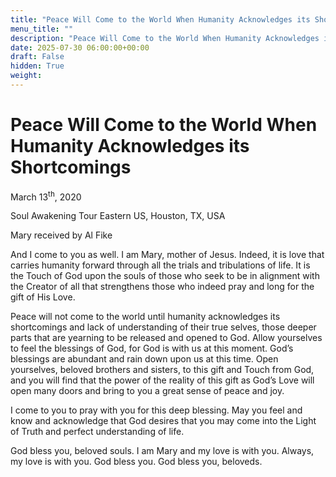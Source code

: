 ```yaml
---
title: "Peace Will Come to the World When Humanity Acknowledges its Shortcomings"
menu_title: ""
description: "Peace Will Come to the World When Humanity Acknowledges its Shortcomings"
date: 2025-07-30 06:00:00+00:00
draft: False
hidden: True
weight:
---
```

# Peace Will Come to the World When Humanity Acknowledges its Shortcomings

March 13<sup>th</sup>, 2020

Soul Awakening Tour Eastern US, Houston, TX, USA

Mary received by Al Fike

And I come to you as well. I am Mary, mother of Jesus. Indeed, it is love that carries humanity forward through all the trials and tribulations of life. It is the Touch of God upon the souls of those who seek to be in alignment with the Creator of all that strengthens those who indeed pray and long for the gift of His Love.

Peace will not come to the world until humanity acknowledges its shortcomings and lack of understanding of their true selves, those deeper parts that are yearning to be released and opened to God. Allow yourselves to feel the blessings of God, for God is with us at this moment. God’s blessings are abundant and rain down upon us at this time. Open yourselves, beloved brothers and sisters, to this gift and Touch from God, and you will find that the power of the reality of this gift as God’s Love will open many doors and bring to you a great sense of peace and joy.

I come to you to pray with you for this deep blessing. May you feel and know and acknowledge that God desires that you may come into the Light of Truth and perfect understanding of life.

God bless you, beloved souls. I am Mary and my love is with you. Always, my love is with you. God bless you. God bless you, beloveds.
